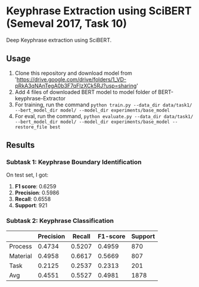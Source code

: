 # Keyphrase Extraction using SciBERT (Semeval 2017, Task 10)

Deep Keyphrase extraction using SciBERT.

## Usage

1. Clone this repository and download model from 'https://drive.google.com/drive/folders/1_VD-pRkA3qNAnTegA0b3F7qFIzXCk5RJ?usp=sharing'
2. Add 4 files of downloaded BERT model to model folder of BERT-keyphrase-Extractor 
3. For training, run the command `python train.py --data_dir data/task1/ --bert_model_dir model/ --model_dir experiments/base_model`
4. For eval, run the command, `python evaluate.py --data_dir data/task1/ --bert_model_dir model/ --model_dir experiments/base_model --restore_file best`

## Results

### Subtask 1: Keyphrase Boundary Identification

On test set, I got:

1. **F1 score**: 0.6259
2. **Precision**: 0.5986
3. **Recall**: 0.6558
4. **Support**: 921

### Subtask 2: Keyphrase Classification


|          | Precision | Recall | F1-score | Support |
|----------|-----------|--------|----------|---------|
| Process  | 0.4734    | 0.5207 | 0.4959   | 870     |
| Material | 0.4958    | 0.6617 | 0.5669   | 807     |
| Task     | 0.2125    | 0.2537 | 0.2313   | 201     |
| Avg      | 0.4551    | 0.5527 | 0.4981   | 1878    |

